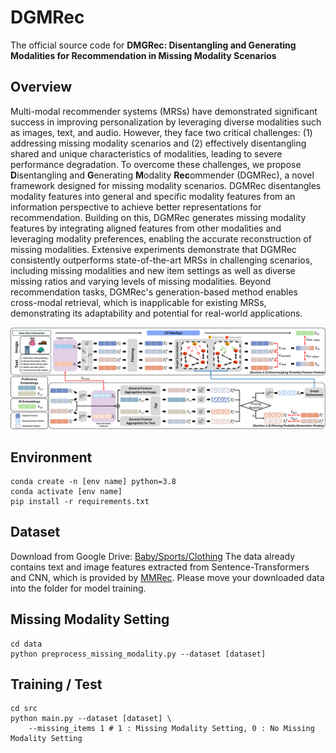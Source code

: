 # DGMRec
The official source code for **DMGRec: Disentangling and Generating Modalities for Recommendation in Missing Modality Scenarios**

## Overview
Multi-modal recommender systems (MRSs) have demonstrated significant success in improving personalization by leveraging diverse modalities such as images, text, and audio. However, they face two critical challenges: (1) addressing missing modality scenarios and (2) effectively disentangling shared and unique characteristics of modalities, leading to severe performance degradation. 
To overcome these challenges, we propose **D**isentangling and **G**enerating **M**odality **Rec**ommender (DGMRec), a novel framework designed for missing modality scenarios.
DGMRec disentangles modality features into general and specific modality features from an information perspective to achieve better representations for recommendation.
Building on this, DGMRec generates missing modality features by integrating aligned features from other modalities and leveraging modality preferences, enabling the accurate reconstruction of missing modalities.
Extensive experiments demonstrate that DGMRec consistently outperforms state-of-the-art MRSs in challenging scenarios, including missing modalities and new item settings as well as diverse missing ratios and varying levels of missing modalities.
Beyond recommendation tasks, DGMRec's generation-based method enables cross-modal retrieval, which is inapplicable for existing MRSs, demonstrating its adaptability and potential for real-world applications.

![architecture](./img/architecture.png)

## Environment
    conda create -n [env name] python=3.8
    conda activate [env name]
    pip install -r requirements.txt

## Dataset
Download from Google Drive: [Baby/Sports/Clothing](https://drive.google.com/drive/folders/13cBy1EA_saTUuXxVllKgtfci2A09jyaG?usp=sharing)
The data already contains text and image features extracted from Sentence-Transformers and CNN, which is provided by [MMRec](https://github.com/enoche/MMRec).
Please move your downloaded data into the folder for model training.

## Missing Modality Setting
    cd data
    python preprocess_missing_modality.py --dataset [dataset]

## Training / Test
    cd src
    python main.py --dataset [dataset] \
        --missing_items 1 # 1 : Missing Modality Setting, 0 : No Missing Modality Setting

